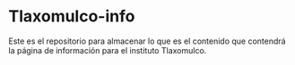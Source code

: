 # Tlaxomulco-info
Este es el repositorio para almacenar lo que es el contenido que contendrá la página de información para el instituto Tlaxomulco.
